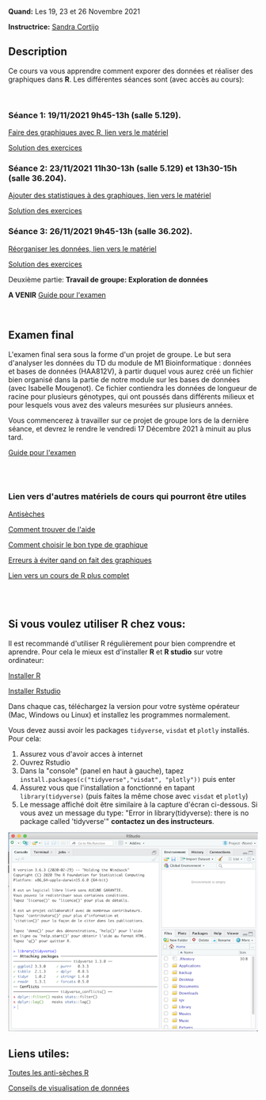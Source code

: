 
**Quand:** Les 19, 23 et 26 Novembre 2021 

**Instructrice:** 
[Sandra Cortijo](mailto:sandra.cortijo@cnrs.fr)


## Description

Ce cours va vous apprendre comment exporer des données et réaliser des graphiques dans **R**. 
Les différentes séances sont (avec accès au cours):

<br>

### Séance 1: 19/11/2021 9h45-13h (salle 5.129).


[Faire des graphiques avec R, lien vers le matériel](session1/materiel/session1.html)  

[Solution des exercices](session1/materiel/session1_exercise_solutions.html)


### Séance 2: 23/11/2021 11h30-13h (salle 5.129) et 13h30-15h (salle 36.204). 


[Ajouter des statistiques à des graphiques, lien vers le matériel](session2/materiel/session2.html)  


[Solution des exercices](session2/materiel/session2_exercise_solutions.html)


### Séance 3:  26/11/2021 9h45-13h (salle 36.202). 

[Réorganiser les données, lien vers le matériel](session3/materiel/session3.html)  

[Solution des exercices](session3/materiel/session3_exercise_solutions.html)

Deuxième partie:
**Travail de groupe: Exploration de données**

**A VENIR** [Guide pour l'examen](session3/materiel/Rapport_exam.html)



<br>

## Examen final

L'examen final sera sous la forme d'un projet de groupe. Le but sera d'analyser les données du TD du module de M1 Bioinformatique : données et bases de données (HAA812V), à partir duquel vous aurez créé un fichier bien organisé dans la partie de notre module sur les bases de données (avec Isabelle Mougenot). Ce fichier contiendra les données de longueur de racine pour plusieurs génotypes, qui ont poussés dans différents milieux et pour lesquels vous avez des valeurs mesurées sur plusieurs années.  

Vous commencerez à travailler sur ce projet de groupe lors de la dernière séance, et devrez le rendre le vendredi 17 Décembre 2021 à minuit au plus tard.  

[Guide pour l'examen](session3/materiel/Rapport_exam.html)


<br>

<br>

### Lien vers d'autres matériels de cours qui pourront être utiles


[Antisèches](https://www.rstudio.com/resources/cheatsheets/)

[Comment trouver de l'aide](astuces.html)

[Comment choisir le bon type de graphique](https://www.data-to-viz.com/#explore)

[Erreurs à éviter qand on fait des graphiques](https://www.data-to-viz.com/caveats.html)

[Lien vers un cours de R plus complet](https://scortijo.github.io/2021_L3_R/)


<br>

<br>


## Si vous voulez utiliser R chez vous: 
Il est recommandé d'utiliser R régulièrement pour bien comprendre et aprendre. Pour cela le mieux est d'installer **R** et **R studio** sur votre ordinateur:

[Installer R](https://cran.biotools.fr/)

[Installer Rstudio](https://rstudio.com/products/rstudio/download/)

Dans chaque cas, téléchargez la version pour votre système opérateur (Mac, Windows ou Linux) et installez les programmes normalement.

Vous devez aussi avoir les packages `tidyverse`, `visdat` et `plotly` installés. 
Pour cela:
1. Assurez vous d'avoir acces à internet
2. Ouvrez Rstudio
3. Dans la "console" (panel en haut à gauche), tapez `install.packages(c("tidyverse","visdat", "plotly"))` puis enter
4. Assurez vous que l'installation a fonctionné en tapant `library(tidyverse)` (puis faites la même chose avec `visdat` et `plotly`)
5. Le message affiché doit être similaire à la capture d'écran ci-dessous. Si vous avez un message du type: 
"Error in library(tidyverse): there is no package called 'tidyverse'"
**contactez un des instructeurs**.

![capture d'écran d'un installation correcte](installation_package_instructions.png)


## Liens utiles: 

[Toutes les anti-sèches R](https://www.rstudio.com/resources/cheatsheets/)

[Conseils de visualisation de données](https://www.data-to-viz.com/)


